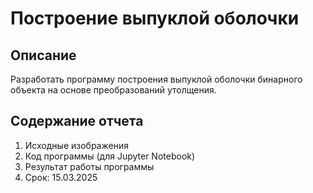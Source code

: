 #  Построение выпуклой оболочки

## Описание

Разработать программу построения выпуклой оболочки бинарного объекта на основе преобразований утолщения.

## Содержание отчета

1. Исходные изображения
2. Код программы (для Jupyter Notebook)
3. Результат работы программы
4. Срок: 15.03.2025

